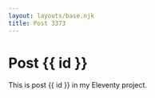 ```yaml
---
layout: layouts/base.njk
title: Post 3373
---
```


# Post {{ id }}

This is post {{ id }} in my Eleventy project.
